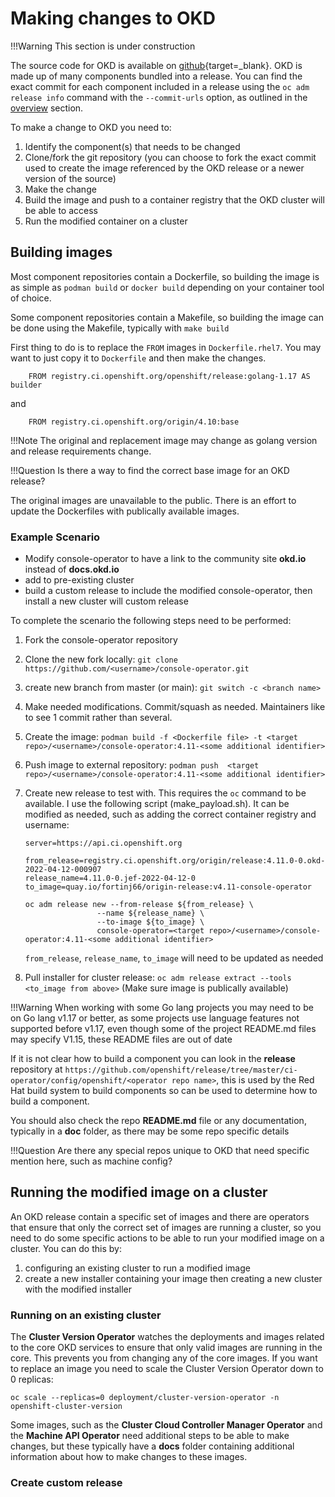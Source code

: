# Making changes to OKD

<!--- cSpell:ignore podman Dockerfiles toolset -->

!!!Warning
    This section is under construction

The source code for OKD is available on [github](https://github.com/openshift){target=_blank}.  OKD is made up of many components bundled into a release.  You can find the exact commit for each component included in a release using the `oc adm release info` command with the `--commit-urls` option, as outlined in the [overview](./index.md#okd-releases) section.

To make a change to OKD you need to:

1. Identify the component(s) that needs to be changed
2. Clone/fork the git repository (you can choose to fork the exact commit used to create the image referenced by the OKD release or a newer version of the source)
3. Make the change
4. Build the image and push to a container registry that the OKD cluster will be able to access
5. Run the modified container on a cluster

## Building images

Most component repositories contain a Dockerfile, so building the image is as simple as `podman build` or `docker build` depending on your container tool of choice.

Some component repositories contain a Makefile, so building the image can be done using the Makefile, typically with `make build`

First thing to do is to replace the `FROM` images in `Dockerfile.rhel7`.  You may want to just copy it to `Dockerfile` and then make the changes. 

```
    FROM registry.ci.openshift.org/openshift/release:golang-1.17 AS builder
```
and
```
    FROM registry.ci.openshift.org/origin/4.10:base
```

!!!Note
    The original and replacement image may change as golang version and release requirements change.

!!!Question
    Is there a way to find the correct base image for an OKD release?

The original images are unavailable to the public. There is an effort to update the Dockerfiles with publically available images.

### Example Scenario

- Modify console-operator to have a link to the community site **okd.io** instead of **docs.okd.io**
- add to pre-existing cluster
- build a custom release to include the modified console-operator, then install a new cluster will custom release

To complete the scenario the following steps need to be performed:

1. Fork the console-operator repository
2. Clone the new fork locally: `git clone https://github.com/<username>/console-operator.git`
3. create new branch from master (or main):  `git switch -c <branch name>`
4. Make needed modifications.  Commit/squash as needed.  Maintainers like to see 1 commit rather than several.
5. Create the image: `podman build -f <Dockerfile file> -t <target repo>/<username>/console-operator:4.11-<some additional identifier>`
6. Push image to external repository: `podman push  <target repo>/<username>/console-operator:4.11-<some additional identifier>`    
7. Create new release to test with.  This requires the `oc` command to be available.  I use the following script (make_payload.sh).  It can be modified as needed, such as adding the correct container registry and username:

    ```shell
    server=https://api.ci.openshift.org

    from_release=registry.ci.openshift.org/origin/release:4.11.0-0.okd-2022-04-12-000907
    release_name=4.11.0-0.jef-2022-04-12-0
    to_image=quay.io/fortinj66/origin-release:v4.11-console-operator

    oc adm release new --from-release ${from_release} \
                    --name ${release_name} \
                    --to-image ${to_image} \
                    console-operator=<target repo>/<username>/console-operator:4.11-<some additional identifier>
    ```

    `from_release`, `release_name`, `to_image` will need to be updated as needed  
    
8. Pull installer for cluster release: `oc adm release extract --tools <to_image from above>`  (Make sure image is publically available)

    
!!!Warning
    When working with some Go lang projects you may need to be on Go lang v1.17 or better, as some projects use language features not supported before v1.17, even though some of the project README.md files may specify V1.15, these README files are out of date

If it is not clear how to build a component you can look in the **release** repository at `https://github.com/openshift/release/tree/master/ci-operator/config/openshift/<operator repo name>`, this is used by the Red Hat build system to build components so can be used to determine how to build a component.

You should also check the repo **README.md** file or any documentation, typically in a **doc** folder, as there may be some repo specific details

!!!Question
    Are there any special repos unique to OKD that need specific mention here, such as machine config?

## Running the modified image on a cluster

An OKD release contain a specific set of images and there are operators that ensure that only the correct set of images are running a cluster, so you need to do some specific actions to be able to run your modified image on a cluster.  You can do this by:

1. configuring an existing cluster to run a modified image
2. create a new installer containing your image then creating a new cluster with the modified installer

### Running on an existing cluster

The **Cluster Version Operator** watches the deployments and images related to the core OKD services to ensure that only valid images are running in the core.  This prevents you from changing any of the core images.  If you want to replace an image you need to scale the Cluster Version Operator down to 0 replicas:

``` shell
oc scale --replicas=0 deployment/cluster-version-operator -n openshift-cluster-version
```

Some images, such as the **Cluster Cloud Controller Manager Operator** and the **Machine API Operator** need additional steps to be able to make changes, but these typically have a **docs** folder containing additional information about how to make changes to these images.

### Create custom release
